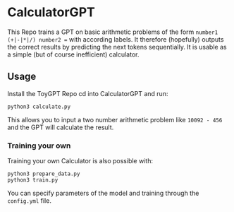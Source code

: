# CalculatorGPT
This Repo trains a GPT on basic arithmetic problems of 
the form `number1 (+|-|*|/) number2 =` with according labels.
It therefore (hopefully) outputs the correct results by predicting 
the next tokens sequentially. It is usable as a simple (but of course 
inefficient) calculator. 

## Usage
Install the ToyGPT Repo cd into CalculatorGPT and run:
```
python3 calculate.py 
```
This allows you to input a two number arithmetic problem like 
`10092 - 456` and the GPT will calculate the result.
### Training your own
Training your own Calculator is also possible with:
```
python3 prepare_data.py 
python3 train.py 
```
You can specify parameters of the model and training through the `config.yml` file. 